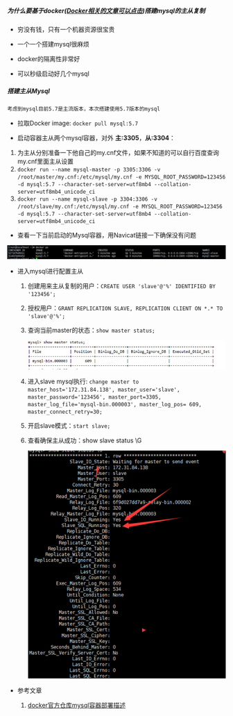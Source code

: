 ##### 为什么要基于docker([Docker相关的文章可以点击](../../计算机网络/docker))搭建mysql的主从复制

- 穷没有钱，只有一个机器资源很宝贵

- 一个一个搭建mysql很麻烦

- docker的隔离性非常好

- 可以秒级启动好几个mysql

##### 搭建主从Mysql

```bash
考虑到mysql目前5.7是主流版本，本次搭建使用5.7版本的mysql
```

- 拉取Docker image: `docker pull mysql:5.7`

- 启动容器主从两个mysql容器，对外 **主:3305**，**从:3304**：

1. 为主从分别准备一下他自己的my.cnf文件，如果不知道的可以自行百度查询my.cnf里面主从设置
2. `docker run --name mysql-master -p 3305:3306 -v /root/master/my.cnf:/etc/mysql/my.cnf -e MYSQL_ROOT_PASSWORD=123456 -d mysql:5.7 --character-set-server=utf8mb4 --collation-server=utf8mb4_unicode_ci`
3. `docker run --name mysql-slave -p 3304:3306 -v /root/slave/my.cnf:/etc/mysql/my.cnf -e MYSQL_ROOT_PASSWORD=123456 -d mysql:5.7 --character-set-server=utf8mb4 --collation-server=utf8mb4_unicode_ci`

- 查看一下当前启动的Mysql容器，用Navicat链接一下确保没有问题

![](../../image/mysql-docker启动查看.png)

- 进入mysql进行配置主从

   1. 创建用来主从复制的用户：`CREATE USER 'slave'@'%' IDENTIFIED BY '123456';`   

   2. 授权用户：`GRANT REPLICATION SLAVE, REPLICATION CLIENT ON *.* TO 'slave'@'%';`

   3. 查询当前master的状态：`show master status;`

      ![](../../image/master-status.png)

   4. 进入slave mysql执行: `change master to master_host='172.31.84.138', master_user='slave', master_password='123456', master_port=3305, master_log_file='mysql-bin.000003', master_log_pos= 609, master_connect_retry=30;`

   5.  开启slave模式：`start slave;`

   6. 查看确保主从成功：show slave status \G

      ![](../../image/success-start-slave.png)

- 参考文章
  1. [docker官方仓库mysql容器部署描述](https://hub.docker.com/_/mysql?tab=description)

